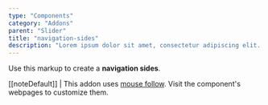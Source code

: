 ```yaml
---
type: "Components"
category: "Addons"
parent: "Slider"
title: "navigation-sides"
description: "Lorem ipsum dolor sit amet, consectetur adipiscing elit. Nunc tempus laoreet leo sit amet iaculis."
---
```


Use this markup to create a **navigation sides**.

<script type="text/plain" class="language-markup">
  <div class="slider-navigation-sides left-0" data-xt-nav="-1" aria-label="Previous slide"
    data-xt-mouse-follow="{ targets: '.slider-navigation-sides-btn' }">
    <div class="slider-navigation-sides-btn mouse-follow">
      <span class="block icon-chevron-left"></span>
    </div>
  </div>

  <div class="slider-navigation-sides right-0" data-xt-nav="1" aria-label="Next slide"
    data-xt-mouse-follow="{ targets: '.slider-navigation-sides-btn' }">
    <div class="slider-navigation-sides-btn mouse-follow">
      <span class="block icon-chevron-right"></span>
    </div>
  </div>
</script>

[[noteDefault]]
| This addon uses [mouse follow](/components/addons/animation/mouse-follow). Visit the component's webpages to customize them.

<demo>
  <demovanilla src="vanilla/components/addons/slider/navigation-sides">
  </demovanilla>
</demo>
